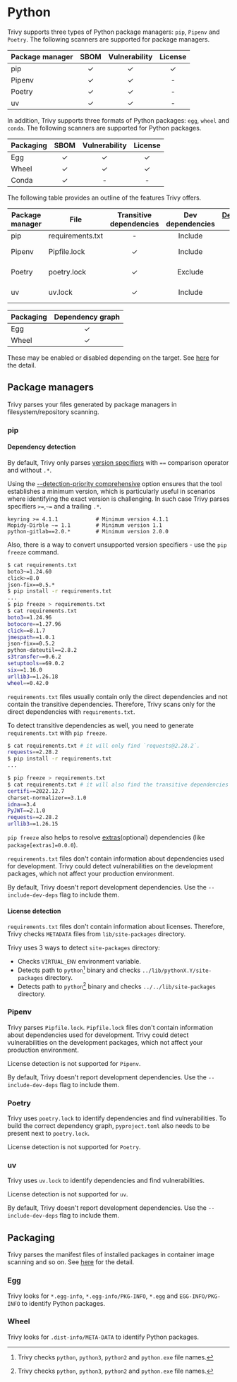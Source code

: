 # Python

Trivy supports three types of Python package managers: `pip`, `Pipenv` and `Poetry`.
The following scanners are supported for package managers.

| Package manager | SBOM | Vulnerability | License |
|-----------------|:----:|:-------------:|:-------:|
| pip             |  ✓   |       ✓       |    ✓    |
| Pipenv          |  ✓   |       ✓       |    -    |
| Poetry          |  ✓   |       ✓       |    -    |
| uv              |  ✓   |       ✓       |    -    |

In addition, Trivy supports three formats of Python packages: `egg`, `wheel` and `conda`.
The following scanners are supported for Python packages.

| Packaging | SBOM | Vulnerability | License |
|-----------|:----:|:-------------:|:-------:|
| Egg       |  ✓   |       ✓       |    ✓    |
| Wheel     |  ✓   |       ✓       |    ✓    |
| Conda     |  ✓   |       -       |    -    |


The following table provides an outline of the features Trivy offers.

| Package manager | File             | Transitive dependencies | Dev dependencies | [Dependency graph][dependency-graph] | Position | [Detection Priority][detection-priority] |
|-----------------|------------------|:-----------------------:|:----------------:|:------------------------------------:|:--------:|:----------------------------------------:|
| pip             | requirements.txt |            -            |     Include      |                  -                   |    ✓     |                    ✓                     |
| Pipenv          | Pipfile.lock     |            ✓            |     Include      |                  -                   |    ✓     |                Not needed                |
| Poetry          | poetry.lock      |            ✓            |     Exclude      |                  ✓                   |    -     |                Not needed                |
| uv              | uv.lock          |            ✓            |     Include      |                  ✓                   |    -     |                Not needed                |


| Packaging | Dependency graph |
| --------- | :--------------: |
| Egg       |        ✓         |
| Wheel     |        ✓         |

These may be enabled or disabled depending on the target.
See [here](./index.md) for the detail.

## Package managers
Trivy parses your files generated by package managers in filesystem/repository scanning.

### pip

#### Dependency detection
By default, Trivy only parses [version specifiers](https://packaging.python.org/en/latest/specifications/version-specifiers/#id5) with `==` comparison operator and without `.*`.

Using the [--detection-priority comprehensive][detection-priority] option ensures that the tool establishes a minimum version, which is particularly useful in scenarios where identifying the exact version is challenging. 
In such case Trivy parses specifiers `>=`,`~=` and a trailing `.*`.

```
keyring >= 4.1.1            # Minimum version 4.1.1
Mopidy-Dirble ~= 1.1        # Minimum version 1.1
python-gitlab==2.0.*        # Minimum version 2.0.0
```
Also, there is a way to convert unsupported version specifiers - use the `pip  freeze` command.

```bash
$ cat requirements.txt 
boto3~=1.24.60
click>=8.0
json-fix==0.5.*
$ pip install -r requirements.txt
...
$ pip freeze > requirements.txt 
$ cat requirements.txt 
boto3==1.24.96
botocore==1.27.96
click==8.1.7
jmespath==1.0.1
json-fix==0.5.2
python-dateutil==2.8.2
s3transfer==0.6.2
setuptools==69.0.2
six==1.16.0
urllib3==1.26.18
wheel==0.42.0
```

`requirements.txt` files usually contain only the direct dependencies and not contain the transitive dependencies.
Therefore, Trivy scans only for the direct dependencies with `requirements.txt`.

To detect transitive dependencies as well, you need to generate `requirements.txt` with `pip freeze`.

```zsh
$ cat requirements.txt # it will only find `requests@2.28.2`.
requests==2.28.2 
$ pip install -r requirements.txt
...

$ pip freeze > requirements.txt   
$ cat requirements.txt # it will also find the transitive dependencies of `requests@2.28.2`.
certifi==2022.12.7
charset-normalizer==3.1.0
idna==3.4
PyJWT==2.1.0
requests==2.28.2
urllib3==1.26.15
```

`pip freeze` also helps to resolve [extras](https://packaging.python.org/en/latest/tutorials/installing-packages/#installing-extras)(optional) dependencies (like `package[extras]=0.0.0`).

`requirements.txt` files don't contain information about dependencies used for development.
Trivy could detect vulnerabilities on the development packages, which not affect your production environment.

By default, Trivy doesn't report development dependencies. Use the `--include-dev-deps` flag to include them.

#### License detection

`requirements.txt` files don't contain information about licenses.
Therefore, Trivy checks `METADATA` files from `lib/site-packages` directory. 

Trivy uses 3 ways to detect `site-packages` directory:

- Checks `VIRTUAL_ENV` environment variable.
- Detects path to `python`[^1] binary and checks `../lib/pythonX.Y/site-packages` directory.
- Detects path to `python`[^1] binary and checks `../../lib/site-packages` directory.

### Pipenv
Trivy parses `Pipfile.lock`.
`Pipfile.lock` files don't contain information about dependencies used for development.
Trivy could detect vulnerabilities on the development packages, which not affect your production environment.

License detection is not supported for `Pipenv`.

By default, Trivy doesn't report development dependencies. Use the `--include-dev-deps` flag to include them.

### Poetry
Trivy uses `poetry.lock` to identify dependencies and find vulnerabilities.
To build the correct dependency graph, `pyproject.toml` also needs to be present next to `poetry.lock`.

License detection is not supported for `Poetry`.

### uv
Trivy uses `uv.lock` to identify dependencies and find vulnerabilities.

License detection is not supported for `uv`.

By default, Trivy doesn't report development dependencies. Use the `--include-dev-deps` flag to include them.

## Packaging
Trivy parses the manifest files of installed packages in container image scanning and so on.
See [here](https://packaging.python.org/en/latest/discussions/package-formats/) for the detail.

### Egg
Trivy looks for `*.egg-info`, `*.egg-info/PKG-INFO`, `*.egg` and `EGG-INFO/PKG-INFO` to identify Python packages.

### Wheel
Trivy looks for `.dist-info/META-DATA` to identify Python packages.

[^1]: Trivy checks `python`, `python3`, `python2` and `python.exe` file names.

[dependency-graph]: ../../configuration/reporting.md#show-origins-of-vulnerable-dependencies
[detection-priority]: ../../scanner/vulnerability.md#detection-priority
